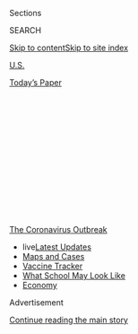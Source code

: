 <div id="app">

<div>

<div>

<div>

<div class="NYTAppHideMasthead css-1q2w90k e1suatyy0">

<div class="section css-ui9rw0 e1suatyy2">

<div class="css-eph4ug er09x8g0">

<div class="css-6n7j50">

</div>

<span class="css-1dv1kvn">Sections</span>

<div class="css-10488qs">

<span class="css-1dv1kvn">SEARCH</span>

</div>

[Skip to content](#site-content)[Skip to site
index](#site-index)

</div>

<div id="masthead-section-label" class="css-1wr3we4 eaxe0e00">

[U.S.](https://www.nytimes.com/section/us)

</div>

<div class="css-10698na e1huz5gh0">

</div>

</div>

<div id="masthead-bar-one" class="section hasLinks css-15hmgas e1csuq9d3">

<div class="css-uqyvli e1csuq9d0">

</div>

<div class="css-1uqjmks e1csuq9d1">

</div>

<div class="css-9e9ivx">

[](https://myaccount.nytimes.com/auth/login?response_type=cookie&client_id=vi)

</div>

<div class="css-1bvtpon e1csuq9d2">

[Today’s
Paper](https://www.nytimes.com/section/todayspaper)

</div>

</div>

</div>

</div>

<div data-aria-hidden="false">

<div id="site-content" data-role="main">

<div>

<div class="css-1aor85t" style="opacity:0.000000001;z-index:-1;visibility:hidden">

<div class="css-1hqnpie">

<div class="css-epjblv">

<span class="css-17xtcya">[U.S.](/section/us)</span><span class="css-x15j1o">|</span><span class="css-fwqvlz">Most
Big School Districts Aren’t Ready to Reopen. Here’s
Why.</span>

</div>

<div class="css-k008qs">

<div class="css-1iwv8en">

<span class="css-18z7m18"></span>

<div>

</div>

</div>

<span class="css-1n6z4y">https://nyti.ms/30dihiq</span>

<div class="css-1705lsu">

<div class="css-4xjgmj">

<div class="css-4skfbu" data-role="toolbar" data-aria-label="Social Media Share buttons, Save button, and Comments Panel with current comment count" data-testid="share-tools">

  - 
  - 
  - 
  - 
    
    <div class="css-6n7j50">
    
    </div>

  - 

</div>

</div>

</div>

</div>

</div>

</div>

<div id="NYT_TOP_BANNER_REGION" class="css-13pd83m">

<div>

<div id="styln-prism-menu-1592847958612" class="section interactive-content interactive-size-medium css-1edisqu">

<div class="css-17ih8de interactive-body">

<div id="scroll-container" class="css-1gj85ro">

[<span class="styln-title-wrap"><span class="css-1pje3qr">The
Coronavirus</span><span class="css-1pje3qr">
Outbreak</span></span>](https://www.nytimes.com/news-event/coronavirus?action=click&pgtype=Article&state=default&region=TOP_BANNER&context=storylines_menu)

  - <span class="css-kqxiym" data-emphasize="true">live</span>[Latest
    Updates](https://www.nytimes.com/2020/08/01/world/coronavirus-covid-19.html?action=click&pgtype=Article&state=default&region=TOP_BANNER&context=storylines_menu)
  - [Maps and
    Cases](https://www.nytimes.com/interactive/2020/us/coronavirus-us-cases.html?action=click&pgtype=Article&state=default&region=TOP_BANNER&context=storylines_menu)
  - [Vaccine
    Tracker](https://www.nytimes.com/interactive/2020/science/coronavirus-vaccine-tracker.html?action=click&pgtype=Article&state=default&region=TOP_BANNER&context=storylines_menu)
  - [What School May Look
    Like](https://www.nytimes.com/interactive/2020/07/29/us/schools-reopening-coronavirus.html?action=click&pgtype=Article&state=default&region=TOP_BANNER&context=storylines_menu)
  - [Economy](https://www.nytimes.com/live/2020/07/31/business/stock-market-today-coronavirus?action=click&pgtype=Article&state=default&region=TOP_BANNER&context=storylines_menu)

</div>

</div>

</div>

</div>

</div>

<div id="top-wrapper" class="css-1sy8kpn">

<div id="top-slug" class="css-l9onyx">

Advertisement

</div>

[Continue reading the main
story](#after-top)

<div class="ad top-wrapper" style="text-align:center;height:100%;display:block;min-height:250px">

<div id="top" class="place-ad" data-position="top" data-size-key="top">

</div>

</div>

<div id="after-top">

</div>

</div>

<div>

<div id="sponsor-wrapper" class="css-1hyfx7x">

<div id="sponsor-slug" class="css-19vbshk">

Supported by

</div>

[Continue reading the main
story](#after-sponsor)

<div id="sponsor" class="ad sponsor-wrapper" style="text-align:center;height:100%;display:block">

</div>

<div id="after-sponsor">

</div>

</div>

<div class="css-186x18t">

</div>

<div class="css-1vkm6nb ehdk2mb0">

# Most Big School Districts Aren’t Ready to Reopen. Here’s Why.

</div>

All but two of the nation’s 10 largest districts exceed a key public
health threshold, according to a New York Times analysis.

<div class="css-79elbk" data-testid="photoviewer-wrapper">

<div class="css-z3e15g" data-testid="photoviewer-wrapper-hidden">

</div>

<div class="css-1a48zt4 ehw59r15" data-testid="photoviewer-children">

![<span class="css-16f3y1r e13ogyst0" data-aria-hidden="true">Ann Darby,
left, and Rosa Herrera, both science teachers, checked in students on
Tuesday before a summer camp at Wylie High School in Wylie,
Texas.</span><span class="css-cnj6d5 e1z0qqy90" itemprop="copyrightHolder"><span class="css-1ly73wi e1tej78p0">Credit...</span><span><span>LM
Otero/Associated
Press</span></span></span>](https://static01.nyt.com/images/2020/07/14/us/14virus-schools/merlin_174563640_d9c4929f-c7a1-4342-bdb5-7c191ad5704e-articleLarge.jpg?quality=75&auto=webp&disable=upscale)

</div>

</div>

<div class="css-18e8msd">

<div class="css-pdw9fk epjyd6m0">

<div class="css-1txwxcy ey68jwv0" data-aria-hidden="true">

[![Dana
Goldstein](https://static01.nyt.com/images/2018/06/12/multimedia/author-dana-goldstein/author-dana-goldstein-thumbLarge.png
"Dana Goldstein")](https://www.nytimes.com/by/dana-goldstein)[![Eliza
Shapiro](https://static01.nyt.com/images/2018/12/28/multimedia/author-eliza-shapiro/author-eliza-shapiro-thumbLarge.png
"Eliza Shapiro")](https://www.nytimes.com/by/eliza-shapiro)

</div>

<div class="css-1baulvz">

By [<span class="css-1baulvz" itemprop="name">Dana
Goldstein</span>](https://www.nytimes.com/by/dana-goldstein) and
[<span class="css-1baulvz last-byline" itemprop="name">Eliza
Shapiro</span>](https://www.nytimes.com/by/eliza-shapiro)

</div>

</div>

  - 
    
    <div class="css-ld3wwf e16638kd2">
    
    Published July 14, 2020Updated July 16,
    2020
    
    </div>

  - 
    
    <div class="css-4xjgmj">
    
    <div class="css-pvvomx" data-role="toolbar" data-aria-label="Social Media Share buttons, Save button, and Comments Panel with current comment count" data-testid="share-tools">
    
      - 
      - 
      - 
      - 
        
        <div class="css-6n7j50">
        
        </div>
    
      - 
    
    </div>
    
    </div>

</div>

</div>

<div class="section meteredContent css-1r7ky0e" name="articleBody" itemprop="articleBody">

<div class="css-1fanzo5 StoryBodyCompanionColumn">

<div class="css-53u6y8">

As education leaders decide whether to reopen classrooms in the fall
amid a raging pandemic, many are looking to a standard generally agreed
upon among epidemiologists: To control community spread of the
coronavirus, the average daily infection rate among those who are tested
should not exceed 5 percent.

But of the nation’s [10 largest school
districts](https://nces.ed.gov/programs/digest/d17/tables/dt17_215.30.asp),
only New York City and Chicago appear to have achieved that public
health goal, according to a New York Times analysis of city and
county-level data.

Some of the biggest districts, like Miami-Dade County in Florida and
Clark County, Nev., which includes Las Vegas, are in counties that have
recently reported positive test rates more than four times greater than
the 5 percent threshold, the data shows.

</div>

</div>

<div>

</div>

<div class="css-1fanzo5 StoryBodyCompanionColumn">

<div class="css-53u6y8">

The alarming spread of the virus has prompted a growing number of
districts to announce they would rely on online instruction in the fall.
The superintendent of the nation’s sixth-largest district, in Broward
County, Fla., on Tuesday recommended full-time remote learning despite
pressure from the state’s governor and President Trump. That followed
[an announcement on
Monday](https://www.nytimes.com/2020/07/13/us/lausd-san-diego-school-reopening.html)
that California’s two largest districts, Los Angeles and San Diego, will
teach 100 percent online.

</div>

</div>

<div class="css-1fanzo5 StoryBodyCompanionColumn">

<div class="css-53u6y8">

“I’m just super frustrated and really disappointed that our nation, our
states and our communities have not exercised the discipline that they
need in order to get the coronavirus under control,” said Robert W.
Runcie, the Broward superintendent. “Now the futures of our young people
are collateral damage from our inability to take this thing seriously.”

In recent days, Nashville, Atlanta, Arlington, Va., and Oakland, Calif.,
have also announced plans to start the school year remotely.

The broad national move to keep schools shuttered represents a deepening
crisis for the nation’s tens of millions of schoolchildren, who are
already [falling
behind](https://www.nytimes.com/2020/06/05/us/coronavirus-education-lost-learning.html)
academically and socially during the pandemic.

The decisions will also require working parents to continue to carry a
[heavy
burden](https://www.nytimes.com/2020/07/10/nyregion/nyc-school-daycare-reopening.html)
of ad hoc child care and home schooling, which is presenting families
with impossible trade-offs.

</div>

</div>

<div class="css-1fanzo5 StoryBodyCompanionColumn">

<div class="css-53u6y8">

Many European and Asian nations have been able to [reopen schools
safely](https://www.nytimes.com/2020/07/11/health/coronavirus-schools-reopen.html)
after controlling the spread of the virus using tools such as widespread
mask wearing, testing and contact tracing. Some American health experts
believe that operating schools may be safer than generally acknowledged,
given research suggesting that young children are less likely than
adults to either [contract](https://pubmed.ncbi.nlm.nih.gov/32546824/)
the coronavirus or to [spread
it](https://pediatrics.aappublications.org/content/early/2020/07/08/peds.2020-004879).

</div>

</div>

<div class="css-79elbk" data-testid="photoviewer-wrapper">

<div class="css-z3e15g" data-testid="photoviewer-wrapper-hidden">

</div>

<div class="css-1a48zt4 ehw59r15" data-testid="photoviewer-children">

![<span class="css-16f3y1r e13ogyst0" data-aria-hidden="true">A teacher
handed out coursework to students during a June class at Kinugawa
Elementary School in Nikko,
Japan.</span><span class="css-cnj6d5 e1z0qqy90" itemprop="copyrightHolder"><span class="css-1ly73wi e1tej78p0">Credit...</span><span>Carl
Court/Getty
Images</span></span>](https://static01.nyt.com/images/2020/07/14/us/14virus-schools02/merlin_173143980_2090a5ea-a585-4bbe-b66f-2bbda0c6f3de-articleLarge.jpg?quality=75&auto=webp&disable=upscale)

</div>

</div>

<div class="css-1fanzo5 StoryBodyCompanionColumn">

<div class="css-53u6y8">

But the fact remains that the United States has failed to control the
spread of the coronavirus, making it difficult to apply the reassuring
news from abroad. Local and state leaders must now decide on the best
course of action between two bad choices: either open school buildings
and take the risk that educators, students and parents become ill, or
keep them shuttered and hinder the development of tens of millions of
children.

“These are like wartime decisions,” Mr. Runcie said. “This is literally
like sending people into battle, and without appropriate
tools.”

<div id="NYT_MAIN_CONTENT_1_REGION" class="css-9tf9ac">

<div>

<div id="styln-covid-updates-world" class="section interactive-content interactive-size-medium css-1ftcdic">

<div class="css-17ih8de interactive-body">

<div id="styln-briefing-block" data-asset-id="QXJ0aWNsZTpueXQ6Ly9hcnRpY2xlLzhiMjRmNTQ0LWVhMmUtNTlmNC1hMDZiLTM0YWI3YTlmN2E4YQ==">

<div class="briefing-block-header-section">

# [Latest Updates: Global Coronavirus Outbreak](https://www.nytimes.com/2020/08/01/world/coronavirus-covid-19.html?action=click&pgtype=Article&state=default&region=MAIN_CONTENT_1&context=storylines_live_updates)

<div class="briefing-block-ts">

Updated 2020-08-02T10:04:29.623Z

</div>

</div>

  - [The U.S. reels as July cases more than double the total of any
    other
    month.](https://www.nytimes.com/2020/08/01/world/coronavirus-covid-19.html?action=click&pgtype=Article&state=default&region=MAIN_CONTENT_1&context=storylines_live_updates#link-34047410)
  - [Top U.S. officials work to break an impasse over the federal
    jobless
    benefit.](https://www.nytimes.com/2020/08/01/world/coronavirus-covid-19.html?action=click&pgtype=Article&state=default&region=MAIN_CONTENT_1&context=storylines_live_updates#link-780ec966)
  - [Its outbreak untamed, Melbourne goes into even greater
    lockdown.](https://www.nytimes.com/2020/08/01/world/coronavirus-covid-19.html?action=click&pgtype=Article&state=default&region=MAIN_CONTENT_1&context=storylines_live_updates#link-2bc8948)

<div class="briefing-block-footer">

<div class="briefing-block-footer-meta">

[See more
updates](https://www.nytimes.com/2020/08/01/world/coronavirus-covid-19.html?action=click&pgtype=Article&state=default&region=MAIN_CONTENT_1&context=storylines_live_updates)

</div>

<div class="briefing-block-briefinglinks">

<span>More live coverage:</span>
[Markets](https://www.nytimes.com/live/2020/07/31/business/stock-market-today-coronavirus?action=click&pgtype=Article&state=default&region=MAIN_CONTENT_1&context=storylines_live_updates)

</div>

</div>

</div>

</div>

</div>

</div>

</div>

In the United States, districts are increasingly splitting into three
groups: those that plan to teach online only, those that will allow
families to choose between in-person and at-home instruction, and those
offering a hybrid approach, with students spending some days in
classrooms and some learning remotely.

Many large districts fall into the third category, although more are
moving into the first as the virus continues to rage in their regions.

The 5 percent positive test rate was not developed specifically for
schools, but it has emerged as a metric that many districts are
considering when making plans.

</div>

</div>

<div>

</div>

<div class="css-1fanzo5 StoryBodyCompanionColumn">

<div class="css-53u6y8">

The number comes from a general threshold [established by public health
experts](https://globalepidemics.org/wp-content/uploads/2020/06/key_metrics_and_indicators_v4.pdf),
who say that a positive test rate of less than 10 percent, and ideally
under 3 percent, is generally needed to control and suppress the spread
of the virus in a community.

The [World Health
Organization](https://coronavirus.jhu.edu/testing/testing-positivity)
encourages governments to reopen their economies only if their
positivity rates are below 5 percent for at least two weeks. But the
rate is a reliable indicator only when there is widespread testing, and
[many states are still not testing
enough.](https://www.nytimes.com/interactive/2020/us/coronavirus-testing.html)

This week, Gov. Andrew M. Cuomo of New York, a Democrat, announced that
schools across the state could only reopen in September if they were in
a region where the average daily infection rate was below 5 percent over
a two-week period. None of the state’s 10 regions currently have an
infection rate over 2 percent.

Jim Malatras, an aide to the governor, said the state “wanted to
establish an objective number so schools can
plan.”

</div>

</div>

<div class="css-79elbk" data-testid="photoviewer-wrapper">

<div class="css-z3e15g" data-testid="photoviewer-wrapper-hidden">

</div>

<div class="css-1a48zt4 ehw59r15" data-testid="photoviewer-children">

<div class="css-1xdhyk6 erfvjey0">

<span class="css-1ly73wi e1tej78p0">Image</span>

<div class="css-zjzyr8">

<div data-testid="lazyimage-container" style="height:270.02222222222224px">

</div>

</div>

</div>

<span class="css-16f3y1r e13ogyst0" data-aria-hidden="true">Teachers in
Orange County, Fla., protested outside the school district’s
headquarters in Orlando this month, objecting to Gov. Ron DeSantis’s
efforts to have schools open five days a
week.</span><span class="css-cnj6d5 e1z0qqy90" itemprop="copyrightHolder"><span class="css-1ly73wi e1tej78p0">Credit...</span><span>Joe
Burbank/Orlando Sentinel, via Associated Press</span></span>

</div>

</div>

<div class="css-1fanzo5 StoryBodyCompanionColumn">

<div class="css-53u6y8">

In Florida, which has five of the nation’s largest school districts —
Miami-Dade, Broward, Hillsborough, Orange and Palm Beach Counties —
officials have taken a different approach, aggressively pushing schools
to resume operations.

</div>

</div>

<div class="css-1fanzo5 StoryBodyCompanionColumn">

<div class="css-53u6y8">

Last week, the state’s education commissioner, Richard Corcoran, who was
nominated by Gov. Ron DeSantis, a Republican, issued an [emergency
order](http://www.fldoe.org/core/fileparse.php/19861/urlt/DOE-2020-EO-06.pdf)
asking districts to reopen “brick and mortar schools with the full
panoply of services.”

But fully staffing the Broward school system to maintain social
distancing between students and staff members would require at least
$230 million in new funding, Mr. Runcie said, because of the need to
hire thousands of additional teachers to reduce class sizes to an
average of 14 students.

In California, where case numbers have been soaring, **** reopening
schools has become a moving target. Just two and a half weeks ago, when
Gov. Gavin Newsom, a Democrat, signed the state budget, it included
strong language that discouraged schools from operating exclusively
online.

But as cases climbed, concerns about too much online instruction quickly
morphed into concerns about too little school safety. California is
using the 5 percent positivity threshold as a guideline — one that has
grown **** increasingly distant in many places. In Los Angeles County,
home to the nation’s second-largest school district, the positivity rate
has averaged [9 percent over the past seven
days.](http://publichealth.lacounty.gov/media/coronavirus/data/index.htm)

“We had hoped it wouldn’t get to this point,” said the Los Angeles
schools superintendent, Austin Beutner. “All of a sudden, in the middle
of June, everything just went through the roof.”

The decision by Los Angeles and San Diego to teach online is expected to
be influential. Several other large districts in the state, including
San Bernardino, Santa Clara and Oakland, will start the year remotely,
and this week the public schools in Pasadena and the entirety of
Stanislaus County in the Central Valley said they would delay in-person
learning at least for the first weeks of August.

</div>

</div>

<div>

</div>

<div class="css-1fanzo5 StoryBodyCompanionColumn">

<div class="css-53u6y8">

Even in Orange County, Calif., where a cluster of conservative officials
has aggressively pushed for reopening, larger districts have been
hearing from teachers’ unions and nervously eyeing the local test
positivity rate, which [averaged 14.6
percent](https://ochca.maps.arcgis.com/apps/opsdashboard/index.html#/cc4859c8c522496b9f21c451de2fedae)
over the last seven
days.

<div id="NYT_MAIN_CONTENT_3_REGION" class="css-9tf9ac">

<div>

<div id="styln-prism-freeform-1594220623585" class="section interactive-content interactive-size-medium css-1ftcdic">

<div class="css-17ih8de interactive-body">

<div id="prism-freeform-block-62021" class="css-19mumt8" data-role="complementary" data-storyline="The Coronavirus Outbreak" data-truncated="true" tabindex="0">

<div class="css-a8d9oz">

<div class="css-eb027h">

[](https://www.nytimes.com/news-event/coronavirus?action=click&pgtype=Article&state=default&region=MAIN_CONTENT_3&context=storylines_faq)

### The Coronavirus Outbreak ›

#### Frequently Asked Questions

Updated July 27, 2020

  - #### Should I refinance my mortgage?
    
      - [It could be a good
        idea,](https://www.nytimes.com/article/coronavirus-money-unemployment.html?action=click&pgtype=Article&state=default&region=MAIN_CONTENT_3&context=storylines_faq)
        because mortgage rates have [never been
        lower.](https://www.nytimes.com/2020/07/16/business/mortgage-rates-below-3-percent.html?action=click&pgtype=Article&state=default&region=MAIN_CONTENT_3&context=storylines_faq)
        Refinancing requests have pushed mortgage applications to some
        of the highest levels since 2008, so be prepared to get in line.
        But defaults are also up, so if you’re thinking about buying a
        home, be aware that some lenders have tightened their standards.

  - #### What is school going to look like in September?
    
      - It is unlikely that many schools will return to a normal
        schedule this fall, requiring the grind of [online
        learning](https://www.nytimes.com/2020/06/05/us/coronavirus-education-lost-learning.html?action=click&pgtype=Article&state=default&region=MAIN_CONTENT_3&context=storylines_faq),
        [makeshift child
        care](https://www.nytimes.com/2020/05/29/us/coronavirus-child-care-centers.html?action=click&pgtype=Article&state=default&region=MAIN_CONTENT_3&context=storylines_faq)
        and [stunted
        workdays](https://www.nytimes.com/2020/06/03/business/economy/coronavirus-working-women.html?action=click&pgtype=Article&state=default&region=MAIN_CONTENT_3&context=storylines_faq)
        to continue. California’s two largest public school districts —
        Los Angeles and San Diego — said on July 13, that [instruction
        will be remote-only in the
        fall](https://www.nytimes.com/2020/07/13/us/lausd-san-diego-school-reopening.html?action=click&pgtype=Article&state=default&region=MAIN_CONTENT_3&context=storylines_faq),
        citing concerns that surging coronavirus infections in their
        areas pose too dire a risk for students and teachers. Together,
        the two districts enroll some 825,000 students. They are the
        largest in the country so far to abandon plans for even a
        partial physical return to classrooms when they reopen in
        August. For other districts, the solution won’t be an
        all-or-nothing approach. [Many
        systems](https://bioethics.jhu.edu/research-and-outreach/projects/eschool-initiative/school-policy-tracker/),
        including the nation’s largest, New York City, are devising
        [hybrid
        plans](https://www.nytimes.com/2020/06/26/us/coronavirus-schools-reopen-fall.html?action=click&pgtype=Article&state=default&region=MAIN_CONTENT_3&context=storylines_faq)
        that involve spending some days in classrooms and other days
        online. There’s no national policy on this yet, so check with
        your municipal school system regularly to see what is happening
        in your community.

  - #### Is the coronavirus airborne?
    
      - The coronavirus [can stay aloft for hours in tiny droplets in
        stagnant
        air](https://www.nytimes.com/2020/07/04/health/239-experts-with-one-big-claim-the-coronavirus-is-airborne.html?action=click&pgtype=Article&state=default&region=MAIN_CONTENT_3&context=storylines_faq),
        infecting people as they inhale, mounting scientific evidence
        suggests. This risk is highest in crowded indoor spaces with
        poor ventilation, and may help explain super-spreading events
        reported in meatpacking plants, churches and restaurants. [It’s
        unclear how often the virus is
        spread](https://www.nytimes.com/2020/07/06/health/coronavirus-airborne-aerosols.html?action=click&pgtype=Article&state=default&region=MAIN_CONTENT_3&context=storylines_faq)
        via these tiny droplets, or aerosols, compared with larger
        droplets that are expelled when a sick person coughs or sneezes,
        or transmitted through contact with contaminated surfaces, said
        Linsey Marr, an aerosol expert at Virginia Tech. Aerosols are
        released even when a person without symptoms exhales, talks or
        sings, according to Dr. Marr and more than 200 other experts,
        who [have outlined the evidence in an open letter to the World
        Health
        Organization](https://academic.oup.com/cid/article/doi/10.1093/cid/ciaa939/5867798).

  - #### What are the symptoms of coronavirus?
    
      - Common symptoms [include fever, a dry cough, fatigue and
        difficulty breathing or shortness of
        breath.](https://www.nytimes.com/article/symptoms-coronavirus.html?action=click&pgtype=Article&state=default&region=MAIN_CONTENT_3&context=storylines_faq)
        Some of these symptoms overlap with those of the flu, making
        detection difficult, but runny noses and stuffy sinuses are less
        common. [The C.D.C. has
        also](https://www.nytimes.com/2020/04/27/health/coronavirus-symptoms-cdc.html?action=click&pgtype=Article&state=default&region=MAIN_CONTENT_3&context=storylines_faq)
        added chills, muscle pain, sore throat, headache and a new loss
        of the sense of taste or smell as symptoms to look out for. Most
        people fall ill five to seven days after exposure, but symptoms
        may appear in as few as two days or as many as 14 days.

  - #### Does asymptomatic transmission of Covid-19 happen?
    
      - So far, the evidence seems to show it does. A widely cited
        [paper](https://www.nature.com/articles/s41591-020-0869-5)
        published in April suggests that people are most infectious
        about two days before the onset of coronavirus symptoms and
        estimated that 44 percent of new infections were a result of
        transmission from people who were not yet showing symptoms.
        Recently, a top expert at the World Health Organization stated
        that transmission of the coronavirus by people who did not have
        symptoms was “very rare,” [but she later walked back that
        statement.](https://www.nytimes.com/2020/06/09/world/coronavirus-updates.html?action=click&pgtype=Article&state=default&region=MAIN_CONTENT_3&context=storylines_faq#link-1f302e21)

<div id="styln-survey-component-62021" class="styln-survey-component" data-surveyname="faq" data-surveystoryline="coronavirus">

</div>

</div>

<div class="css-6mllg9">

</div>

<div class="css-pmm6ed">

<span class="css-5gimkt"></span>

</div>

</div>

</div>

</div>

</div>

</div>

</div>

On Monday, the county’s Board of Education voted to recommend that
schools reopen without social distancing and other precautions. But
their recommendation is not binding, and on Tuesday, the Santa Ana
Unified School District, the county’s second-largest, announced it
[would
pivot](https://www.sausd.us/site/default.aspx?PageType=3&DomainID=1&ModuleInstanceID=6157&ViewID=6446EE88-D30C-497E-9316-3F8874B3E108&RenderLoc=0&FlexDataID=96385&PageID=1)
from a planned hybrid reopening to distance learning.

“While we hope at some point to have our students attend our schools
alongside their classmates and teachers, now is not the time,” the
superintendent, Jerry Almendarez, said in a statement.

In the Northeast, parents and school leaders face a very different
landscape. New York City, the nation’s largest district with some 1.1
million students and 1,800 schools, was the center of the country’s
outbreak this spring. Now the city’s average positive test rate hovers
around 2 percent — the lowest among the country’s largest school
districts.

</div>

</div>

<div class="css-79elbk" data-testid="photoviewer-wrapper">

<div class="css-z3e15g" data-testid="photoviewer-wrapper-hidden">

</div>

<div class="css-1a48zt4 ehw59r15" data-testid="photoviewer-children">

<div class="css-1xdhyk6 erfvjey0">

<span class="css-1ly73wi e1tej78p0">Image</span>

<div class="css-zjzyr8">

<div data-testid="lazyimage-container" style="height:257.77777777777777px">

</div>

</div>

</div>

<span class="css-16f3y1r e13ogyst0" data-aria-hidden="true">New York
City schools plan to offer part-time in-person instruction in the
fall.</span><span class="css-cnj6d5 e1z0qqy90" itemprop="copyrightHolder"><span class="css-1ly73wi e1tej78p0">Credit...</span><span>Gabriela
Bhaskar for The New York Times</span></span>

</div>

</div>

<div class="css-1fanzo5 StoryBodyCompanionColumn">

<div class="css-53u6y8">

That leaves New York virtually alone — with the exception of Chicago,
the third-largest district, where the city had a 5 percent positivity
rate — in having the virus sufficiently under control to satisfy the
public health threshold. Still, New York City will likely [offer
in-person instruction only one to three days a
week](https://www.nytimes.com/2020/07/08/nyregion/nyc-schools-reopening-plan.html)
when the school year begins in September.

In Texas, Gov. Greg Abbott, a Republican, has made the return to
classrooms a priority, but he [signaled greater flexibility on
Tuesday](https://www.texastribune.org/2020/07/14/texas-schools-online-pandemic/)
amid a steep uptick in virus cases. The state’s guidelines require
districts to offer in-person education five days a week, although
parents could choose to have children learn online only.

</div>

</div>

<div class="css-1fanzo5 StoryBodyCompanionColumn">

<div class="css-53u6y8">

The Houston Federation of Teachers, a union that represents 6,500
educators, had blasted the state’s plan for reopening campuses as
“unacceptably vague and hardly adequate.” In a letter sent to the
school district on Sunday, teachers asked to delay classroom instruction
until the area had seen a decline in new cases for at least 14 days and
achieved the positive test rate of less than 5 percent. That is far from
the current landscape in greater Houston, which in recent days had [a
positive test rate of 13
percent](https://www.tmc.edu/coronavirus-updates/covid-19-testing-trends/).

“No one wants to be inside the school building more than teachers,” said
Maxie Hollingsworth, a math teacher at a Houston elementary school. But
Ms. Hollingsworth said she was not comfortable returning to her
classroom and risking infection; her daughter has asthma and is at
higher risk of complications from the coronavirus.

“The plain truth to me,” she said, “is it is immoral to reopen schools
without the things we need in place.”

Texas officials are closely watching the national landscape, and it is
possible they will modify the five-day-a-week requirement. The Houston
Independent School District, the nation’s seventh largest with 209,000
students, is expected to make an announcement on Wednesday about plans
for the academic year.

Rising virus counts in Clark County, Nev., are complicating plans for
the nation’s fifth-largest district to provide 326,000 students with two
days per week of in-person learning.

“The No. 1 aspect is safety,” said Linda Cavazos, the vice president of
the district’s board of trustees. “We may be looking at having to change
the entire thing to distance learning.”

Nery Martinez, who has two teenage children and was laid off from his
job as a bartender at the Caesars Palace casino because of the pandemic,
said he preferred online instruction, despite the financial impact that
supervising his children’s learning would have on his family once he
goes back to work.

</div>

</div>

<div class="css-1fanzo5 StoryBodyCompanionColumn">

<div class="css-53u6y8">

“Face to face is a lot of risk,” he said. “I need to make the money to
pay rent, but I want to be here to protect them.”

Contributing reporting were Shawn Hubler, Dan Levin, Sarah Mervosh and
Mitch Smith.

</div>

</div>

<div>

</div>

</div>

<div>

</div>

<div>

</div>

<div>

</div>

<div>

<div id="bottom-wrapper" class="css-1ede5it">

<div id="bottom-slug" class="css-l9onyx">

Advertisement

</div>

[Continue reading the main
story](#after-bottom)

<div id="bottom" class="ad bottom-wrapper" style="text-align:center;height:100%;display:block;min-height:90px">

</div>

<div id="after-bottom">

</div>

</div>

</div>

</div>

</div>

## Site Index

<div>

</div>

## Site Information Navigation

  - [© <span>2020</span> <span>The New York Times
    Company</span>](https://help.nytimes.com/hc/en-us/articles/115014792127-Copyright-notice)

<!-- end list -->

  - [NYTCo](https://www.nytco.com/)
  - [Contact
    Us](https://help.nytimes.com/hc/en-us/articles/115015385887-Contact-Us)
  - [Work with us](https://www.nytco.com/careers/)
  - [Advertise](https://nytmediakit.com/)
  - [T Brand Studio](http://www.tbrandstudio.com/)
  - [Your Ad
    Choices](https://www.nytimes.com/privacy/cookie-policy#how-do-i-manage-trackers)
  - [Privacy](https://www.nytimes.com/privacy)
  - [Terms of
    Service](https://help.nytimes.com/hc/en-us/articles/115014893428-Terms-of-service)
  - [Terms of
    Sale](https://help.nytimes.com/hc/en-us/articles/115014893968-Terms-of-sale)
  - [Site
    Map](https://spiderbites.nytimes.com)
  - [Help](https://help.nytimes.com/hc/en-us)
  - [Subscriptions](https://www.nytimes.com/subscription?campaignId=37WXW)

</div>

</div>

</div>

</div>
